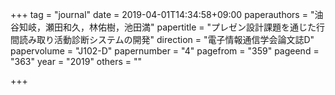 +++
tag = "journal"
date = 2019-04-01T14:34:58+09:00
paperauthors = "油谷知岐，瀬田和久，林佑樹，池田満"
papertitle = "プレゼン設計課題を通じた行間読み取り活動診断システムの開発"
direction = "電子情報通信学会論文誌D"
papervolume = "J102-D"
papernumber = "4"
pagefrom = "359"
pageend = "363"
year = "2019"
others = ""

+++
